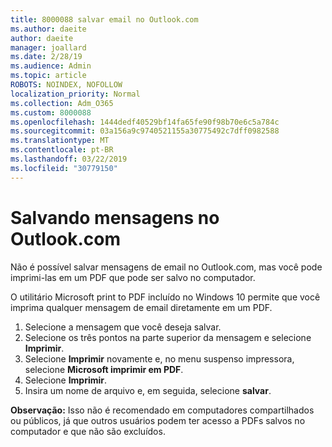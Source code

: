 ```yaml
---
title: 8000088 salvar email no Outlook.com
ms.author: daeite
author: daeite
manager: joallard
ms.date: 2/28/19
ms.audience: Admin
ms.topic: article
ROBOTS: NOINDEX, NOFOLLOW
localization_priority: Normal
ms.collection: Adm_O365
ms.custom: 8000088
ms.openlocfilehash: 1444dedf40529bf14fa65fe90f98b70e6c5a784c
ms.sourcegitcommit: 03a156a9c9740521155a30775492c7dff0982588
ms.translationtype: MT
ms.contentlocale: pt-BR
ms.lasthandoff: 03/22/2019
ms.locfileid: "30779150"
---
```

# <a name="saving-messages-in-outlookcom"></a>Salvando mensagens no Outlook.com

Não é possível salvar mensagens de email no Outlook.com, mas você pode imprimi-las em um PDF que pode ser salvo no computador.

O utilitário Microsoft print to PDF incluído no Windows 10 permite que você imprima qualquer mensagem de email diretamente em um PDF.

1. Selecione a mensagem que você deseja salvar.
2. Selecione os três pontos na parte superior da mensagem e selecione **Imprimir**.
3. Selecione **Imprimir** novamente e, no menu suspenso impressora, selecione **Microsoft imprimir em PDF**.
4. Selecione **Imprimir**.
5. Insira um nome de arquivo e, em seguida, selecione **salvar**.

**Observação:** Isso não é recomendado em computadores compartilhados ou públicos, já que outros usuários podem ter acesso a PDFs salvos no computador e que não são excluídos.